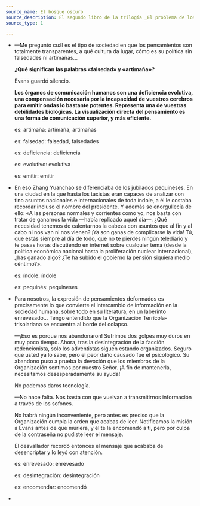 ```yaml
---
source_name: El bosque oscuro
source_description: El segundo libro de la trilogía _El problema de los tres cuerpos_, de Cixin Liu.
source_type: 1

---
```


- —Me pregunto cuál es el tipo de sociedad en que los pensamientos son totalmente transparentes, a qué cultura da lugar, cómo es su política sin falsedades ni artimañas…

    **¿Qué significan las palabras «falsedad» y «artimaña»?**

    Evans guardó silencio.

    **Los órganos de comunicación humanos son una deficiencia evolutiva, una compensación necesaria por la incapacidad de vuestros cerebros para emitir ondas lo bastante potentes. Representa una de vuestras debilidades biológicas. La visualización directa del pensamiento es una forma de comunicación superior, y más eficiente.**

    <div markdown="1" class="tagged-entries">

    es: artimaña: artimaña, artimañas

    es: falsedad: falsedad, falsedades

    es: deficiencia: deficiencia

    es: evolutivo: evolutiva

    es: emitir: emitir

    </div>

- En eso Zhang Yuanchao se diferenciaba de los jubilados pequineses. En una ciudad en la que hasta los taxistas eran capaces de analizar con tino asuntos nacionales e internacionales de toda índole, a él le costaba recordar incluso el nombre del presidente. Y además se enorgullecía de ello: «A las personas normales y corrientes como yo, nos basta con tratar de ganarnos la vida —había replicado aquel día—. ¿Qué necesidad tenemos de calentarnos la cabeza con asuntos que al fin y al cabo ni nos van ni nos vienen? ¡Ya son ganas de complicarse la vida! Tú, que estás siempre al día de todo, que no te pierdes ningún telediario y te pasas horas discutiendo en internet sobre cualquier tema (desde la política económica nacional hasta la proliferación nuclear internacional), ¿has ganado algo? ¿Te ha subido el gobierno la pensión siquiera medio céntimo?».

    <div markdown="1" class="tagged-entries">

    es: índole: índole

    es: pequinés: pequineses

    </div>

- Para nosotros, la expresión de pensamientos deformados es precisamente lo que convierte el intercambio de información en la sociedad humana, sobre todo en su literatura, en un laberinto enrevesado… Tengo entendido que la Organización Terrícola-trisolariana se encuentra al borde del colapso.

    —¡Eso es porque nos abandonaron! Sufrimos dos golpes muy duros en muy poco tiempo. Ahora, tras la desintegración de la facción redencionista, solo los adventistas siguen estando organizados. Seguro que usted ya lo sabe, pero el peor daño causado fue el psicológico. Su abandono puso a prueba la devoción que los miembros de la Organización sentimos por nuestro Señor. ¡A fin de mantenerla, necesitamos desesperadamente su ayuda!

    No podemos daros tecnología.

    —No hace falta. Nos basta con que vuelvan a transmitirnos información a través de los sofones.

    No habrá ningún inconveniente, pero antes es preciso que la Organización cumpla la orden que acabas de leer. Notificamos la misión a Evans antes de que muriera, y él te la encomendó a ti, pero por culpa de la contraseña no pudiste leer el mensaje.

    El desvallador recordó entonces el mensaje que acababa de desencriptar y lo leyó con atención.

    <div markdown="1" class="tagged-entries">

    es: enrevesado: enrevesado

    es: desintegración: desintegración

    es: encomendar: encomendó

    </div>

- 